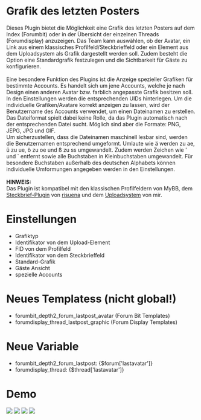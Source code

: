 # Grafik des letzten Posters
Dieses Plugin bietet die Möglichkeit eine Grafik des letzten Posters auf dem Index (Forumbit) oder in der Übersicht der einzelnen Threads (Forumdisplay) anzuzeigen. Das Team kann auswählen, ob der Avatar, ein Link aus einem klassisches Profilfeld/Steckbrieffeld oder ein Element aus dem Uploadsystem als Grafik dargestellt werden soll. Zudem besteht die Option eine Standardgrafik festzulegen und die Sichtbarkeit für Gäste zu konfigurieren.<br>
<br>
Eine besondere Funktion des Plugins ist die Anzeige spezieller Grafiken für bestimmte Accounts. Es handelt sich um jene Accounts, welche je nach Design einen anderen Avatar bzw. farblich angepasste Grafik besitzen soll. In den Einstellungen werden die entsprechenden UIDs hinterlegen. Um die individuelle Grafiken/Avatare korrekt anzeigen zu lassen, wird der Benutzername des Accounts verwendet, um einen Dateinamen zu erstellen. Das Dateiformat spielt dabei keine Rolle, da das Plugin automatisch nach der entsprechenden Datei sucht. Möglich sind aber die Formate: PNG, JEPG, JPG und GIF.<br>
Um sicherzustellen, dass die Dateinamen maschinell lesbar sind, werden die Benutzernamen entsprechend umgeformt. Umlaute wie ä werden zu ae, ü zu ue, ö zu oe und ß zu ss umgewandelt. Zudem werden Zeichen wie ' und ` entfernt sowie alle Buchstaben in Kleinbuchstaben umgewandelt. Für besondere Buchstaben außerhalb des deutschen Alphabets können individuelle Umformungen angegeben werden in den Einstellungen.
<br><br>
<b>HINWEIS:</b><br>
Das Plugin ist kompatibel mit den klassischen Profilfeldern von MyBB, dem <a href="https://github.com/katjalennartz/application_ucp">Steckbrief-Plugin</a> von <a href="https://github.com/katjalennartz">risuena</a> und dem <a href="https://github.com/little-evil-genius/Upload-System">Uploadsystem</a> von mir.

# Einstellungen
- Grafiktyp
- Identifikator von dem Upload-Element
- FID von dem Profilfeld
- Identifikator von dem Steckbrieffeld
- Standard-Grafik
- Gäste Ansicht
- spezielle Accounts

# Neues Templatess (nicht global!) 
-  forumbit_depth2_forum_lastpost_avatar (Forum Bit Templates)
-  forumdisplay_thread_lastpost_graphic (Forum Display Templates)

# Neue Variable
- forumbit_depth2_forum_lastpost: {$forum['lastavatar']}
- forumdisplay_thread: {$thread['lastavatar']}

# Demo
<img src="https://stormborn.at/plugins/lastgraphic_settings.png">
<img src="https://stormborn.at/plugins/lastgraphic_user.png">
<img src="https://stormborn.at/plugins/lastgraphic_gast.png">
<img src="https://stormborn.at/plugins/lastgraphic_threads.png">
